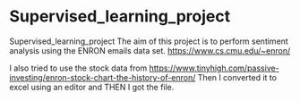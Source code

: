 # Supervised_learning_project
Supervised_learning_project
The aim of this project is to perform sentiment analysis using the ENRON emails data set.
https://www.cs.cmu.edu/~enron/

I also tried to use the stock data from 
https://www.tinyhigh.com/passive-investing/enron-stock-chart-the-history-of-enron/
Then I converted it to excel using an editor and THEN I got the file.
